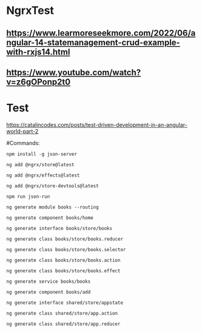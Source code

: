# NgrxTest
## https://www.learmoreseekmore.com/2022/06/angular-14-statemanagement-crud-example-with-rxjs14.html
## https://www.youtube.com/watch?v=z6gOPonp2t0

# Test
https://catalincodes.com/posts/test-driven-development-in-an-angular-world-part-2


#Commands:
```
npm install -g json-server
```
```
ng add @ngrx/store@latest
```
```
ng add @ngrx/effects@latest
```
```
ng add @ngrx/store-devtools@latest
```
```
npm run json-run
```
```
ng generate module books --routing
```
```
ng generate component books/home

```
```
ng generate interface books/store/books

```
```
ng generate class books/store/books.reducer

```
```
ng generate class books/store/books.selector

```
```
ng generate class books/store/books.action

```
```
ng generate class books/store/books.effect

```
```
ng generate service books/books

```
```
ng generate component books/add
```

```
ng generate interface shared/store/appstate

```
```
ng generate class shared/store/app.action

```
```
ng generate class shared/store/app.reducer


